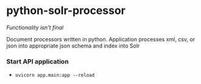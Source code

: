 # python-solr-processor
*Functionality isn't final*

Document processors written in python. Application processes xml, csv, or json into appropriate json schema and index
into Solr

### Start API application
* `uvicorn app.main:app --reload`